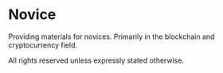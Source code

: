 # Novice
Providing materials for novices. Primarily in the blockchain and cryptocurrency field.

All rights reserved unless expressly stated otherwise. 
